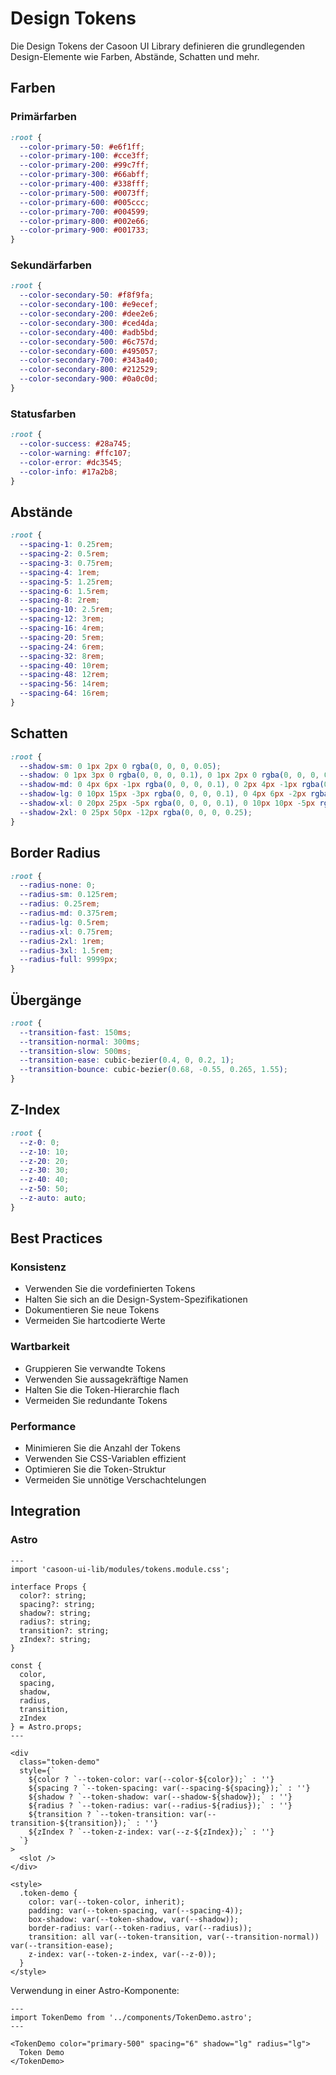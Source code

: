 # Design Tokens

Die Design Tokens der Casoon UI Library definieren die grundlegenden Design-Elemente wie Farben, Abstände, Schatten und mehr.

## Farben

### Primärfarben

```css
:root {
  --color-primary-50: #e6f1ff;
  --color-primary-100: #cce3ff;
  --color-primary-200: #99c7ff;
  --color-primary-300: #66abff;
  --color-primary-400: #338fff;
  --color-primary-500: #0073ff;
  --color-primary-600: #005ccc;
  --color-primary-700: #004599;
  --color-primary-800: #002e66;
  --color-primary-900: #001733;
}
```

### Sekundärfarben

```css
:root {
  --color-secondary-50: #f8f9fa;
  --color-secondary-100: #e9ecef;
  --color-secondary-200: #dee2e6;
  --color-secondary-300: #ced4da;
  --color-secondary-400: #adb5bd;
  --color-secondary-500: #6c757d;
  --color-secondary-600: #495057;
  --color-secondary-700: #343a40;
  --color-secondary-800: #212529;
  --color-secondary-900: #0a0c0d;
}
```

### Statusfarben

```css
:root {
  --color-success: #28a745;
  --color-warning: #ffc107;
  --color-error: #dc3545;
  --color-info: #17a2b8;
}
```

## Abstände

```css
:root {
  --spacing-1: 0.25rem;
  --spacing-2: 0.5rem;
  --spacing-3: 0.75rem;
  --spacing-4: 1rem;
  --spacing-5: 1.25rem;
  --spacing-6: 1.5rem;
  --spacing-8: 2rem;
  --spacing-10: 2.5rem;
  --spacing-12: 3rem;
  --spacing-16: 4rem;
  --spacing-20: 5rem;
  --spacing-24: 6rem;
  --spacing-32: 8rem;
  --spacing-40: 10rem;
  --spacing-48: 12rem;
  --spacing-56: 14rem;
  --spacing-64: 16rem;
}
```

## Schatten

```css
:root {
  --shadow-sm: 0 1px 2px 0 rgba(0, 0, 0, 0.05);
  --shadow: 0 1px 3px 0 rgba(0, 0, 0, 0.1), 0 1px 2px 0 rgba(0, 0, 0, 0.06);
  --shadow-md: 0 4px 6px -1px rgba(0, 0, 0, 0.1), 0 2px 4px -1px rgba(0, 0, 0, 0.06);
  --shadow-lg: 0 10px 15px -3px rgba(0, 0, 0, 0.1), 0 4px 6px -2px rgba(0, 0, 0, 0.05);
  --shadow-xl: 0 20px 25px -5px rgba(0, 0, 0, 0.1), 0 10px 10px -5px rgba(0, 0, 0, 0.04);
  --shadow-2xl: 0 25px 50px -12px rgba(0, 0, 0, 0.25);
}
```

## Border Radius

```css
:root {
  --radius-none: 0;
  --radius-sm: 0.125rem;
  --radius: 0.25rem;
  --radius-md: 0.375rem;
  --radius-lg: 0.5rem;
  --radius-xl: 0.75rem;
  --radius-2xl: 1rem;
  --radius-3xl: 1.5rem;
  --radius-full: 9999px;
}
```

## Übergänge

```css
:root {
  --transition-fast: 150ms;
  --transition-normal: 300ms;
  --transition-slow: 500ms;
  --transition-ease: cubic-bezier(0.4, 0, 0.2, 1);
  --transition-bounce: cubic-bezier(0.68, -0.55, 0.265, 1.55);
}
```

## Z-Index

```css
:root {
  --z-0: 0;
  --z-10: 10;
  --z-20: 20;
  --z-30: 30;
  --z-40: 40;
  --z-50: 50;
  --z-auto: auto;
}
```

## Best Practices

### Konsistenz

- Verwenden Sie die vordefinierten Tokens
- Halten Sie sich an die Design-System-Spezifikationen
- Dokumentieren Sie neue Tokens
- Vermeiden Sie hartcodierte Werte

### Wartbarkeit

- Gruppieren Sie verwandte Tokens
- Verwenden Sie aussagekräftige Namen
- Halten Sie die Token-Hierarchie flach
- Vermeiden Sie redundante Tokens

### Performance

- Minimieren Sie die Anzahl der Tokens
- Verwenden Sie CSS-Variablen effizient
- Optimieren Sie die Token-Struktur
- Vermeiden Sie unnötige Verschachtelungen

## Integration

### Astro

```astro
---
import 'casoon-ui-lib/modules/tokens.module.css';

interface Props {
  color?: string;
  spacing?: string;
  shadow?: string;
  radius?: string;
  transition?: string;
  zIndex?: string;
}

const {
  color,
  spacing,
  shadow,
  radius,
  transition,
  zIndex
} = Astro.props;
---

<div 
  class="token-demo"
  style={`
    ${color ? `--token-color: var(--color-${color});` : ''}
    ${spacing ? `--token-spacing: var(--spacing-${spacing});` : ''}
    ${shadow ? `--token-shadow: var(--shadow-${shadow});` : ''}
    ${radius ? `--token-radius: var(--radius-${radius});` : ''}
    ${transition ? `--token-transition: var(--transition-${transition});` : ''}
    ${zIndex ? `--token-z-index: var(--z-${zIndex});` : ''}
  `}
>
  <slot />
</div>

<style>
  .token-demo {
    color: var(--token-color, inherit);
    padding: var(--token-spacing, var(--spacing-4));
    box-shadow: var(--token-shadow, var(--shadow));
    border-radius: var(--token-radius, var(--radius));
    transition: all var(--token-transition, var(--transition-normal)) var(--transition-ease);
    z-index: var(--token-z-index, var(--z-0));
  }
</style>
```

Verwendung in einer Astro-Komponente:

```astro
---
import TokenDemo from '../components/TokenDemo.astro';
---

<TokenDemo color="primary-500" spacing="6" shadow="lg" radius="lg">
  Token Demo
</TokenDemo>
``` 